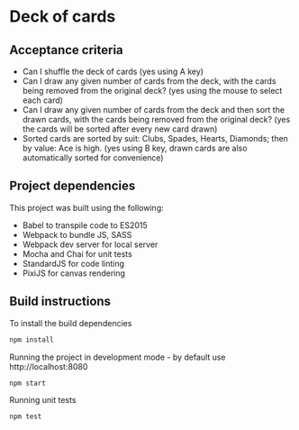# Deck of cards

## Acceptance criteria

* Can I shuffle the deck of cards (yes using A key)
* Can I draw any given number of cards from the deck, with the cards being removed
from the original deck? (yes using the mouse to select each card)
* Can I draw any given number of cards from the deck and then sort the drawn cards,
with the cards being removed from the original deck? (yes the cards will be sorted after every new card drawn)
* Sorted cards are sorted by suit: Clubs, Spades, Hearts, Diamonds; then by value: Ace
is high. (yes using B key, drawn cards are also automatically sorted for convenience)

## Project dependencies
This project was built using the following:

* Babel to transpile code to ES2015
* Webpack to bundle JS, SASS 
* Webpack dev server for local server
* Mocha and Chai for unit tests
* StandardJS for code linting
* PixiJS for canvas rendering

## Build instructions

To install the build dependencies

```javascript
npm install
```

Running the project in development mode - by default use http://localhost:8080

```javascript
npm start
```

Running unit tests

```javascript
npm test
```
